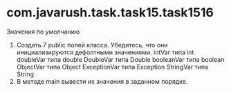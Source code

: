 # com.javarush.task.task15.task1516
Значения по умолчанию

1. Создать 7 public полей класса. Убедитесь, что они инициализируются дефолтными значениями.
intVar типа int
doubleVar типа double
DoubleVar типа Double
booleanVar типа boolean
ObjectVar типа Object
ExceptionVar типа Exception
StringVar типа String
2. В методе main вывести их значения в заданном порядке.
